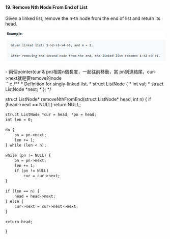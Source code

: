 #### 19. Remove Nth Node From End of List
Given a linked list, remove the n-th node from the end of list and return its head.
<p align="center">
    <img src="https://github.com/asli18/leetcode/blob/master/019_example.png?raw=true" alt="019_example"/>
</p>
- 兩個pointer(cur & pn)相差n個長度，一起往前移動，當 pn到達結尾，cur->next就是要remove的node
<div style="page-break-after: always;"></div>
```c
/**
 * Definition for singly-linked list.
 * struct ListNode {
 *     int val;
 *     struct ListNode *next;
 * };
 */

struct ListNode* removeNthFromEnd(struct ListNode* head, int n)
{
    if (head->next == NULL)
        return NULL;

    struct ListNode *cur = head, *pn = head;
    int len = 0;

    do {
        pn = pn->next;
        len += 1;
    } while (len < n);

    while (pn != NULL) {
        pn = pn->next;
        len += 1;
        if (pn != NULL)
            cur = cur->next;
    }

    if (len == n) {
        head = head->next;
    } else {
        cur->next = cur->next->next;
    }

    return head;
}
```
